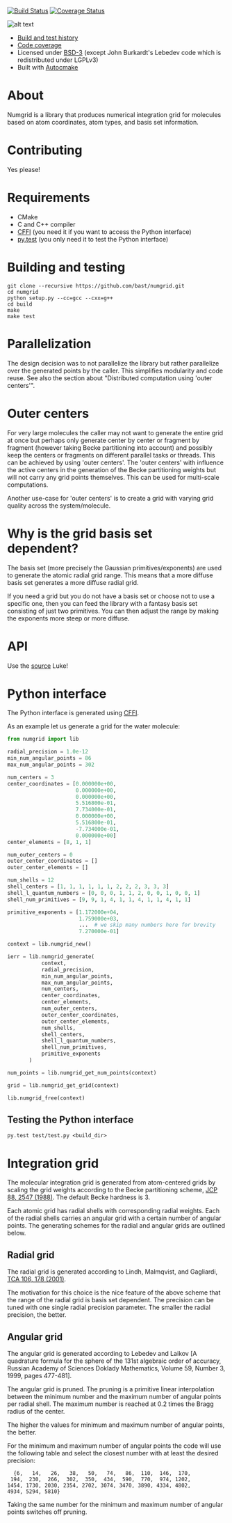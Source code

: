 
[![Build Status](https://travis-ci.org/bast/numgrid.svg?branch=master)](https://travis-ci.org/bast/numgrid/builds) [![Coverage Status](https://coveralls.io/repos/bast/numgrid/badge.png?branch=master)](https://coveralls.io/r/bast/numgrid?branch=master)

![alt text](https://github.com/bast/numgrid/raw/master/img/truegrid.jpg "numgrid")

- [Build and test history](https://travis-ci.org/bast/numgrid/builds)
- [Code coverage](https://coveralls.io/r/bast/numgrid)
- Licensed under [BSD-3](../master/LICENSE) (except John Burkardt's Lebedev code which is redistributed under LGPLv3)
- Built with [Autocmake](https://github.com/scisoft/autocmake)


# About

Numgrid is a library that produces numerical integration grid for molecules
based on atom coordinates, atom types, and basis set information.


# Contributing

Yes please!


# Requirements

- CMake
- C and C++ compiler
- [CFFI](https://cffi.readthedocs.org) (you need it if you want to access the Python interface)
- [py.test](http://pytest.org) (you only need it to test the Python interface)


# Building and testing

```
git clone --recursive https://github.com/bast/numgrid.git
cd numgrid
python setup.py --cc=gcc --cxx=g++
cd build
make
make test
```


# Parallelization

The design decision was to not parallelize the library but rather parallelize
over the generated points by the caller. This simplifies modularity and code
reuse.  See also the section about "Distributed computation using 'outer
centers'".


# Outer centers

For very large molecules the caller may not want to generate the entire grid at
once but perhaps only generate center by center or fragment by fragment
(however taking Becke partitioning into account) and possibly keep the centers
or fragments on different parallel tasks or threads. This can be achieved by
using 'outer centers'. The 'outer centers' with influence the active centers in
the generation of the Becke partitioning weights but will not carry any grid
points themselves. This can be used for multi-scale computations.

Another use-case for 'outer centers' is to create a grid with
varying grid quality across the system/molecule.


# Why is the grid basis set dependent?

The basis set (more precisely the Gaussian primitives/exponents) are used to
generate the atomic radial grid range. This means that a more diffuse basis set
generates a more diffuse radial grid.

If you need a grid but you do not have a basis set or choose not to use a
specific one, then you can feed the library with a fantasy basis set consisting
of just two primitives. You can then adjust the range by making the exponents
more steep or more diffuse.


# API

Use the [source](../master/api/numgrid.h) Luke!


# Python interface

The Python interface is generated using [CFFI](https://cffi.readthedocs.org).

As an example let us generate a grid for the water molecule:

```python
from numgrid import lib

radial_precision = 1.0e-12
min_num_angular_points = 86
max_num_angular_points = 302

num_centers = 3
center_coordinates = [0.000000e+00,
                      0.000000e+00,
                      0.000000e+00,
                      5.516800e-01,
                      7.734000e-01,
                      0.000000e+00,
                      5.516800e-01,
                      -7.734000e-01,
                      0.000000e+00]
center_elements = [8, 1, 1]

num_outer_centers = 0
outer_center_coordinates = []
outer_center_elements = []

num_shells = 12
shell_centers = [1, 1, 1, 1, 1, 1, 2, 2, 2, 3, 3, 3]
shell_l_quantum_numbers = [0, 0, 0, 1, 1, 2, 0, 0, 1, 0, 0, 1]
shell_num_primitives = [9, 9, 1, 4, 1, 1, 4, 1, 1, 4, 1, 1]

primitive_exponents = [1.172000e+04,
                       1.759000e+03,
                       ...  # we skip many numbers here for brevity
                       7.270000e-01]

context = lib.numgrid_new()

ierr = lib.numgrid_generate(
           context,
           radial_precision,
           min_num_angular_points,
           max_num_angular_points,
           num_centers,
           center_coordinates,
           center_elements,
           num_outer_centers,
           outer_center_coordinates,
           outer_center_elements,
           num_shells,
           shell_centers,
           shell_l_quantum_numbers,
           shell_num_primitives,
           primitive_exponents
       )

num_points = lib.numgrid_get_num_points(context)

grid = lib.numgrid_get_grid(context)

lib.numgrid_free(context)
```


## Testing the Python interface

```
py.test test/test.py <build_dir>
```

# Integration grid

The molecular integration grid is generated from atom-centered
grids by scaling the grid weights according
to the Becke partitioning scheme,
[JCP 88, 2547 (1988)](http://dx.doi.org/10.1063/1.454033).
The default Becke hardness is 3.

Each atomic grid has radial shells with corresponding radial weights.  Each of
the radial shells carries an angular grid with a certain number of angular
points. The generating schemes for the radial and angular grids are outlined
below.


## Radial grid

The radial grid is generated according to Lindh, Malmqvist, and Gagliardi,
[TCA 106, 178 (2001)](http://dx.doi.org/10.1007/s002140100263).

The motivation for this choice is the nice feature of the above scheme that the
range of the radial grid is basis set dependent. The precision can be tuned
with one single radial precision parameter.
The smaller the radial precision, the better.


## Angular grid

The angular grid is generated according to
Lebedev and Laikov
[A quadrature formula for the sphere of the 131st
algebraic order of accuracy,
Russian Academy of Sciences Doklady Mathematics,
Volume 59, Number 3, 1999, pages 477-481].

The angular grid is pruned.
The pruning is a primitive linear interpolation between the minimum number and
the maximum number of angular points per radial shell.
The maximum number is reached at 0.2 times the Bragg radius of the center.

The higher the values for minimum and maximum number of angular points, the better.

For the minimum and maximum number of angular points the code will use the following
table and select the closest number with at least the desired precision:

```
  {6,   14,   26,   38,   50,   74,   86,  110,  146,  170,
 194,  230,  266,  302,  350,  434,  590,  770,  974, 1202,
1454, 1730, 2030, 2354, 2702, 3074, 3470, 3890, 4334, 4802,
4934, 5294, 5810}
```

Taking the same number for the minimum and maximum number of angular points
switches off pruning.
